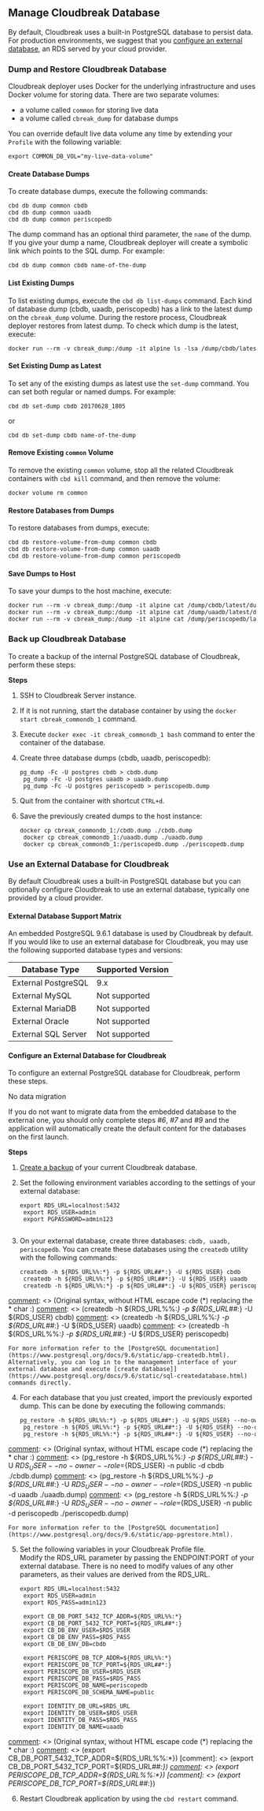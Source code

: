 ## Manage Cloudbreak Database

By default, Cloudbreak uses a built-in PostgreSQL database to persist data. For production environments, we suggest that you [configure an external database](#configure-an-external-database-for-cloudbreak), an RDS served by your cloud provider. 


### Dump and Restore Cloudbreak Database 

Cloudbreak deployer uses Docker for the underlying infrastructure and uses Docker volume for storing data. There are two separate volumes: 

* a volume called `common` for storing live data  
* a volume called `cbreak_dump` for database dumps 

You can override default live data volume any time by extending your `Profile` with the following variable:

<pre><small>export COMMON_DB_VOL="my-live-data-volume"
</small></pre>

#### Create Database Dumps 

To create database dumps, execute the following commands:

<pre><small>cbd db dump common cbdb
cbd db dump common uaadb
cbd db dump common periscopedb
</small></pre>

The dump command has an optional third parameter, the `name` of the dump. If you give your dump a name, Cloudbreak deployer will create a symbolic link which points to the SQL dump. For example: 

<pre><small>cbd db dump common cbdb name-of-the-dump
</small></pre>

#### List Existing Dumps 

To list existing dumps, execute the `cbd db list-dumps` command. Each kind of database dump (cbdb, uaadb, periscopedb) has a link to the latest dump on the `cbreak_dump` volume. During the restore process, Cloudbreak deployer restores from latest dump. To check which dump is the latest, execute:

<pre><small>docker run --rm -v cbreak_dump:/dump -it alpine ls -lsa /dump/cbdb/latest
</small></pre>

#### Set Existing Dump as Latest 

To set any of the existing dumps as latest use the `set-dump` command. You can set both regular or named dumps. For example: 

<pre><small>cbd db set-dump cbdb 20170628_1805
</small></pre>
or
<pre><small>cbd db set-dump cbdb name-of-the-dump
</small></pre>


#### Remove Existing `common` Volume

To remove the existing `common` volume, stop all the related Cloudbreak containers with `cbd kill` command, and then remove the volume:

<pre><small>docker volume rm common
</small></pre>

#### Restore Databases from Dumps

To restore databases from dumps, execute:

<pre><small>cbd db restore-volume-from-dump common cbdb
cbd db restore-volume-from-dump common uaadb
cbd db restore-volume-from-dump common periscopedb
</small></pre>


#### Save Dumps to Host 

To save your dumps to the host machine, execute:

<pre><small>docker run --rm -v cbreak_dump:/dump -it alpine cat /dump/cbdb/latest/dump.sql > cbdb.sql
docker run --rm -v cbreak_dump:/dump -it alpine cat /dump/uaadb/latest/dump.sql > uaadb.sql
docker run --rm -v cbreak_dump:/dump -it alpine cat /dump/periscopedb/latest/dump.sql > periscopedb.sql
</small></pre>



### Back up Cloudbreak Database 

To create a backup of the internal PostgreSQL database of Cloudbreak, perform these steps:

**Steps**

1. SSH to Cloudbreak Server instance.

2. If it is not running, start the database container by using the `docker start cbreak_commondb_1` command.

3. Execute `docker exec -it cbreak_commondb_1 bash` command to enter the container of the database.
 
4. Create three database dumps (cbdb, uaadb, periscopedb):  

    <pre><small>pg_dump -Fc -U postgres cbdb > cbdb.dump
    pg_dump -Fc -U postgres uaadb > uaadb.dump
    pg_dump -Fc -U postgres periscopedb > periscopedb.dump</small></pre>
                
5. Quit from the container with shortcut `CTRL+d`.

6. Save the previously created dumps to the host instance:               

    <pre><small>docker cp cbreak_commondb_1:/cbdb.dump ./cbdb.dump
    docker cp cbreak_commondb_1:/uaadb.dump ./uaadb.dump
    docker cp cbreak_commondb_1:/periscopedb.dump ./periscopedb.dump</small></pre>



### Use an External Database for Cloudbreak 

By default Cloudbreak uses a built-in PostgreSQL database but you can optionally configure Cloudbreak to use an external database, typically one provided by a cloud provider.

#### External Database Support Matrix

An embedded PostgreSQL 9.6.1 database is used by Cloudbreak by default. If you would like to use an external database for Cloudbreak, you may use the following supported database types and versions: 

| Database Type | Supported Version |
|---|---| 
| External PostgreSQL | 9.x |
| External MySQL | Not supported |
| External MariaDB | Not supported |
| External Oracle | Not supported |
| External SQL Server | Not supported |


#### Configure an External Database for Cloudbreak 

To configure an external PostgreSQL database for Cloudbreak, perform these steps. 

<div class="note">
    <p class="first admonition-title">No data migration</p>
    <p class="last">
    If you do not want to migrate data from the embedded database to the external one, you should only complete steps <i>#6</i>, <i>#7</i> and <i>#9</i> and the application will automatically create the default content for the databases on the first launch. 
    </p>
</div>
  

**Steps**

1. [Create a backup](#back-up-cloudbreak-database) of your current Cloudbreak database. 

[comment]: <> (Where do I perform step 2 and the remainng steps? from the Cloudbreak host?)

2. Set the following environment variables according to the settings of your external database: 

    <pre><small>export RDS_URL=localhost:5432
    export RDS_USER=admin
    export PGPASSWORD=admin123
    </small></pre>
 
3. On your external database, create three databases: `cbdb, uaadb, periscopedb`. You can create these databases using the `createdb` utility with the following commands:
   
    <pre><small>createdb -h ${RDS_URL%%:&#42;} -p ${RDS_URL##&#42;:} -U ${RDS_USER} cbdb
    createdb -h ${RDS_URL%%:&#42;} -p ${RDS_URL##&#42;:} -U ${RDS_USER} uaadb
    createdb -h ${RDS_URL%%:&#42;} -p ${RDS_URL##&#42;:} -U ${RDS_USER} periscopedb</small></pre>
    
[comment]: <> (Original syntax, without HTML escape code (&#42;) replacing the * char :)
[comment]: <> (createdb -h ${RDS_URL%%:*} -p ${RDS_URL##*:} -U ${RDS_USER} cbdb)
[comment]: <> (createdb -h ${RDS_URL%%:*} -p ${RDS_URL##*:} -U ${RDS_USER} uaadb)
[comment]: <> (createdb -h ${RDS_URL%%:*} -p ${RDS_URL##*:} -U ${RDS_USER} periscopedb)
        
    For more information refer to the [PostgreSQL documentation](https://www.postgresql.org/docs/9.6/static/app-createdb.html).   
    Alternatively, you can log in to the management interface of your external database and execute [create database]](https://www.postgresql.org/docs/9.6/static/sql-createdatabase.html) commands directly. 
     
4. For each database that you just created, import the previously exported dump. This can be done by executing the following commands:

    <pre><small>pg_restore -h ${RDS_URL%%:&#42;} -p ${RDS_URL##&#42;:} -U ${RDS_USER} --no-owner --role=${RDS_USER} -n public -d cbdb ./cbdb.dump
    pg_restore -h ${RDS_URL%%:&#42;} -p ${RDS_URL##&#42;:} -U ${RDS_USER} --no-owner --role=${RDS_USER} -n public -d uaadb ./uaadb.dump
    pg_restore -h ${RDS_URL%%:&#42;} -p ${RDS_URL##&#42;:} -U ${RDS_USER} --no-owner --role=${RDS_USER} -n public -d periscopedb ./periscopedb.dump</small></pre>
    
[comment]: <> (Original syntax, without HTML escape code (&#42;) replacing the * char :)
[comment]: <> (pg_restore -h ${RDS_URL%%:*} -p ${RDS_URL##*:} -U ${RDS_USER} --no-owner --role=${RDS_USER} -n public -d cbdb ./cbdb.dump)
[comment]: <> (pg_restore -h ${RDS_URL%%:*} -p ${RDS_URL##*:} -U ${RDS_USER} --no-owner --role=${RDS_USER} -n public -d uaadb ./uaadb.dump)
[comment]: <> (pg_restore -h ${RDS_URL%%:*} -p ${RDS_URL##*:} -U ${RDS_USER} --no-owner --role=${RDS_USER} -n public -d periscopedb ./periscopedb.dump)
    
    For more information refer to the [PostgreSQL documentation](https://www.postgresql.org/docs/9.6/static/app-pgrestore.html).
    
5. Set the following variables in your Cloudbreak Profile file.  
    Modify the RDS_URL parameter by passing the ENDPOINT:PORT of your external database. There is no need to modify values of any other parameters, as their values are derived from the RDS_URL.

    <pre><small>export RDS_URL=localhost:5432
    export RDS_USER=admin
    export RDS_PASS=admin123
    
    export CB_DB_PORT_5432_TCP_ADDR=${RDS_URL%%:&#42;}
    export CB_DB_PORT_5432_TCP_PORT=${RDS_URL##&#42;:}
    export CB_DB_ENV_USER=$RDS_USER
    export CB_DB_ENV_PASS=$RDS_PASS
    export CB_DB_ENV_DB=cbdb
    
    export PERISCOPE_DB_TCP_ADDR=${RDS_URL%%:&#42;}
    export PERISCOPE_DB_TCP_PORT=${RDS_URL##&#42;:}
    export PERISCOPE_DB_USER=$RDS_USER
    export PERISCOPE_DB_PASS=$RDS_PASS
    export PERISCOPE_DB_NAME=periscopedb
    export PERISCOPE_DB_SCHEMA_NAME=public
    
    export IDENTITY_DB_URL=$RDS_URL
    export IDENTITY_DB_USER=$RDS_USER
    export IDENTITY_DB_PASS=$RDS_PASS
    export IDENTITY_DB_NAME=uaadb</small></pre>
    
    
[comment]: <> (Original syntax, without HTML escape code (&#42;) replacing the * char :)
[comment]: <> (export CB_DB_PORT_5432_TCP_ADDR=${RDS_URL%%:*})
[comment]: <> (export CB_DB_PORT_5432_TCP_PORT=${RDS_URL##*:})
[comment]: <> (export PERISCOPE_DB_TCP_ADDR=${RDS_URL%%:*})
[comment]: <> (export PERISCOPE_DB_TCP_PORT=${RDS_URL##*:})

6. Restart Cloudbreak application by using the `cbd restart` command. 

[Comment]: <> (How can I verify these steps worked? You can try to kill the local common_db container, the application should be able to continue to run)


